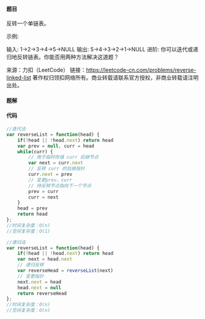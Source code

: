 #### 题目
反转一个单链表。

示例:

输入: 1->2->3->4->5->NULL
输出: 5->4->3->2->1->NULL
进阶:
你可以迭代或递归地反转链表。你能否用两种方法解决这道题？

来源：力扣（LeetCode）
链接：https://leetcode-cn.com/problems/reverse-linked-list
著作权归领扣网络所有。商业转载请联系官方授权，非商业转载请注明出处。
#### 题解
#### 代码
```javascript
//迭代法
var reverseList = function(head) {
    if(!head || !head.next) return head
    var prev = null, curr = head
    while(curr) {
        // 用于临时存储 curr 后继节点
        var next = curr.next
        // 反转 curr 的后继指针
        curr.next = prev
        // 变更prev、curr 
        // 待反转节点指向下一个节点 
        prev = curr
        curr = next
    }
    head = prev
    return head
};
//时间复杂度：O(n)
//空间复杂度：O(1)

//递归法
var reverseList = function(head) {
    if(!head || !head.next) return head
    var next = head.next
    // 递归反转
    var reverseHead = reverseList(next)
    // 变更指针
    next.next = head
    head.next = null
    return reverseHead
};
//时间复杂度：O(n)
//空间复杂度：O(n)

```
